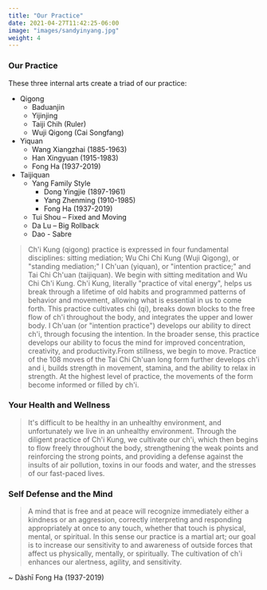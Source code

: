 ```yaml
---
title: "Our Practice"
date: 2021-04-27T11:42:25-06:00
image: "images/sandyinyang.jpg"
weight: 4
---
```


### Our Practice

These three internal arts create a triad of our practice:

- Qigong
  - Baduanjin
  - Yijinjing
  - Taiji Chih (Ruler)
  - Wuji Qigong (Cai Songfang)
- Yiquan
  - Wang Xiangzhai (1885-1963)
  - Han Xingyuan (1915-1983)
  - Fong Ha (1937-2019)
- Taijiquan
  - Yang Family Style
    - Dong Yingjie (1897-1961)
    - Yang Zhenming (1910-1985)
    - Fong Ha (1937-2019)
  - Tui Shou – Fixed and Moving
  - Da Lu – Big Rollback
  - Dao - Sabre

> Ch'i Kung (qigong) practice is expressed in four fundamental disciplines: sitting mediation; Wu Chi Chi Kung (Wuji Qigong), or "standing mediation;" I Ch'uan (yiquan), or "intention practice;" and Tai Chi Ch'uan (taijiquan). We begin with sitting meditation and Wu Chi Ch'i Kung. Ch'i Kung, literally "practice of vital energy", helps us break through a lifetime of old habits and programmed patterns of behavior and movement, allowing what is essential in us to come forth. This practice cultivates chi (qi), breaks down blocks to the free flow of ch'i throughout the body, and integrates the upper and lower body. I Ch'uan (or "intention practice") develops our ability to direct ch'i, through focusing the intention. In the broader sense, this practice develops our ability to focus the mind for improved concentration, creativity, and productivity.From stillness, we begin to move. Practice of the 108 moves of the Tai Chi Ch'uan long form further develops ch'i and i, builds strength in movement, stamina, and the ability to relax in strength. At the highest level of practice, the movements of the form become informed or filled by ch'i.

### Your Health and Wellness

> It's difficult to be healthy in an unhealthy environment, and unfortunately we live in an unhealthy environment. Through the diligent practice of Ch'i Kung, we cultivate our ch'i, which then begins to flow freely throughout the body, strengthening the weak points and reinforcing the strong points, and providing a defense against the insults of air pollution, toxins in our foods and water, and the stresses of our fast-paced lives.

### Self Defense and the Mind

> A mind that is free and at peace will recognize immediately either a kindness or an aggression, correctly interpreting and responding appropriately at once to any touch, whether that touch is physical, mental, or spiritual. In this sense our practice is a martial art; our goal is to increase our sensitivity to and awareness of outside forces that affect us physically, mentally, or spiritually. The cultivation of ch'i enhances our alertness, agility, and sensitivity.

~ Dàshī Fong Ha (1937-2019)
